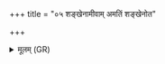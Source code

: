 +++
title = "०५ शङ्खेनामीवाम् अमतिं शङ्खेनोत"

+++
<details><summary>मूलम् (GR)</summary>

शङ्खेनामीवाम् अमतिं  
शङ्खेनोत सदान्वाः ।  
शङ्खो नो विश्वभेषजः  
कृशनः पात्व् अंहसः ॥ +++(Bhatt. aṃhasaṃ)+++
</details>